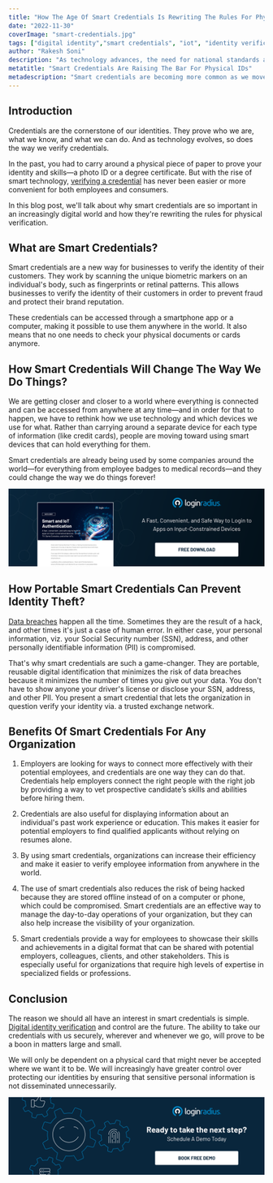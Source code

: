 ```yaml
---
title: "How The Age Of Smart Credentials Is Rewriting The Rules For Physical Verification?"
date: "2022-11-30"
coverImage: "smart-credentials.jpg"
tags: ["digital identity","smart credentials", "iot", "identity verification"]
author: "Rakesh Soni"
description: "As technology advances, the need for national standards and interoperable applications raises the stakes for physical verification of identity. Smart credentials may offer better solutions to today's problems, but only if proper safeguarding is in place."
metatitle: "Smart Credentials Are Raising The Bar For Physical IDs"
metadescription: "Smart credentials are becoming more common as we move toward more efficient ways to identify ourselves. Learn the implications of this emerging technology."
---
```


## Introduction

Credentials are the cornerstone of our identities. They prove who we are, what we know, and what we can do. And as technology evolves, so does the way we verify credentials.

In the past, you had to carry around a physical piece of paper to prove your identity and skills—a photo ID or a degree certificate. But with the rise of smart technology, [verifying a credential](https://www.loginradius.com/authentication/) has never been easier or more convenient for both employees and consumers.

In this blog post, we'll talk about why smart credentials are so important in an increasingly digital world and how they're rewriting the rules for physical verification.


## What are Smart Credentials?

Smart credentials are a new way for businesses to verify the identity of their customers. They work by scanning the unique biometric markers on an individual's body, such as fingerprints or retinal patterns. This allows businesses to verify the identity of their customers in order to prevent fraud and protect their brand reputation.

These credentials can be accessed through a smartphone app or a computer, making it possible to use them anywhere in the world. It also means that no one needs to check your physical documents or cards anymore.


## How Smart Credentials Will Change The Way We Do Things?

We are getting closer and closer to a world where everything is connected and can be accessed from anywhere at any time—and in order for that to happen, we have to rethink how we use technology and which devices we use for what. Rather than carrying around a separate device for each type of information (like credit cards), people are moving toward using smart devices that can hold everything for them.

Smart credentials are already being used by some companies around the world—for everything from employee badges to medical records—and they could change the way we do things forever!

[![DS-smart-iot-auth](DS-smart-iot-auth.png)](https://www.loginradius.com/resource/smart-iot-authentication-datasheet)

## How Portable Smart Credentials Can Prevent Identity Theft?

[Data breaches](https://blog.loginradius.com/identity/data-breaches-common-mistakes/) happen all the time. Sometimes they are the result of a hack, and other times it's just a case of human error. In either case, your personal information, viz. your Social Security number (SSN), address, and other personally identifiable information (PII) is compromised.

That's why smart credentials are such a game-changer. They are portable, reusable digital identification that minimizes the risk of data breaches because it minimizes the number of times you give out your data. You don't have to show anyone your driver's license or disclose your SSN, address, and other PII. You present a smart credential that lets the organization in question verify your identity via. a trusted exchange network.


## Benefits Of Smart Credentials For Any Organization

1. Employers are looking for ways to connect more effectively with their potential employees, and credentials are one way they can do that. Credentials help employers connect the right people with the right job by providing a way to vet prospective candidate’s skills and abilities before hiring them. 

2. Credentials are also useful for displaying information about an individual's past work experience or education. This makes it easier for potential employers to find qualified applicants without relying on resumes alone.

3. By using smart credentials, organizations can increase their efficiency and make it easier to verify employee information from anywhere in the world. 

4. The use of smart credentials also reduces the risk of being hacked because they are stored offline instead of on a computer or phone, which could be compromised. Smart credentials are an effective way to manage the day-to-day operations of your organization, but they can also help increase the visibility of your organization. 

5. Smart credentials provide a way for employees to showcase their skills and achievements in a digital format that can be shared with potential employers, colleagues, clients, and other stakeholders. This is especially useful for organizations that require high levels of expertise in specialized fields or professions.

## Conclusion

The reason we should all have an interest in smart credentials is simple. [Digital identity verification](https://blog.loginradius.com/identity/what-is-identity-verification/) and control are the future. The ability to take our credentials with us securely, wherever and whenever we go, will prove to be a boon in matters large and small. 

We will only be dependent on a physical card that might never be accepted where we want it to be. We will increasingly have greater control over protecting our identities by ensuring that sensitive personal information is not disseminated unnecessarily. 

[![LoginRadius Book a Demo](../../assets/book-a-demo-loginradius.png)](https://www.loginradius.com/contact-us?utm_source=blog&utm_medium=web&utm_campaign=smart-credentials-raising-bar-physical-ids)
